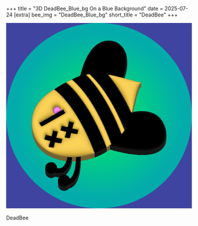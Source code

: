 +++
title = "3D DeadBee_Blue_bg On a Blue Background"
date = 2025-07-24
[extra]
bee_img = "DeadBee_Blue_bg"
short_title = "DeadBee"
+++

<base href="/bees/">
<div class="sadBeeDisplay">
<img src = "DeadBee_Blue_bg.png">
<p>DeadBee</p>
